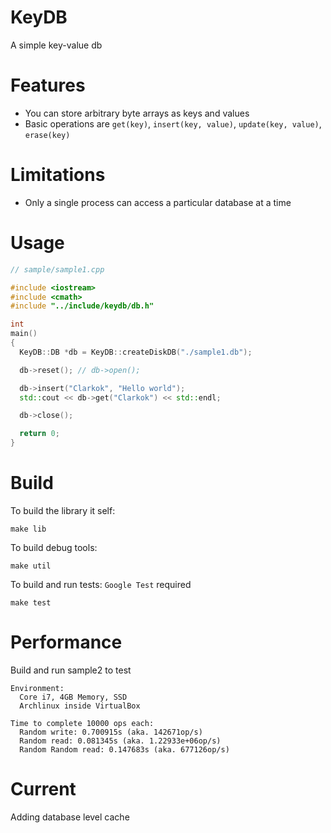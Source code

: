 # KeyDB

A simple key-value db

# Features

* You can store arbitrary byte arrays as keys and values
* Basic operations are `get(key)`, `insert(key, value)`, `update(key, value)`, `erase(key)`

# Limitations

* Only a single process can access a particular database at a time

# Usage

```C++
// sample/sample1.cpp

#include <iostream>
#include <cmath>
#include "../include/keydb/db.h"

int
main()
{
  KeyDB::DB *db = KeyDB::createDiskDB("./sample1.db");

  db->reset(); // db->open();

  db->insert("Clarkok", "Hello world");
  std::cout << db->get("Clarkok") << std::endl;

  db->close();

  return 0;
}
```

# Build

To build the library it self:

```
make lib
```

To build debug tools:

```
make util
```

To build and run tests:
`Google Test` required

```
make test
```

# Performance

Build and run sample2 to test

```
Environment:
  Core i7, 4GB Memory, SSD
  Archlinux inside VirtualBox

Time to complete 10000 ops each:
  Random write: 0.700915s (aka. 142671op/s)
  Random read: 0.081345s (aka. 1.22933e+06op/s)
  Random Random read: 0.147683s (aka. 677126op/s)
```

# Current

Adding database level cache
